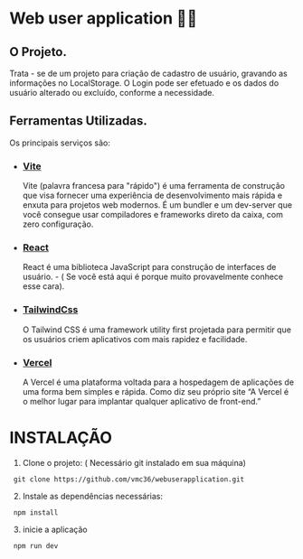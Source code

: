 # Web user application 🧑‍💻

## O Projeto.

Trata - se de um projeto para criação de cadastro de usuário, gravando as informações no LocalStorage. O Login pode ser efetuado e os dados do usuário alterado ou excluído, conforme a necessidade.

## Ferramentas Utilizadas.

Os principais serviços são:

- ### [Vite](https://vitejs.dev/)

  Vite (palavra francesa para "rápido") é uma ferramenta de construção que visa fornecer uma experiência de desenvolvimento mais rápida e enxuta para projetos web modernos. É um bundler e um dev-server que você consegue usar compiladores e frameworks direto da caixa, com zero configuração.

- ### [React](https://pt-br.reactjs.org/)

  React é uma biblioteca JavaScript para construção de interfaces de usuário. - ( Se você está aqui é porque muito provavelmente conhece esse cara).

- ### [TailwindCss](https://tailwindcss.com/)

  O Tailwind CSS é uma framework utility first projetada para permitir que os usuários criem aplicativos com mais rapidez e facilidade.

- ### [Vercel](https://vercel.com/)
  A Vercel é uma plataforma voltada para a hospedagem de aplicações de uma forma bem simples e rápida. Como diz seu próprio site “A Vercel é o melhor lugar para implantar qualquer aplicativo de front-end.”

# INSTALAÇÃO

1. Clone o projeto: ( Necessário git instalado em sua máquina)

```
 git clone https://github.com/vmc36/webuserapplication.git
```

2. Instale as dependências necessárias:

```
 npm install
```

3. inicie a aplicação

```
 npm run dev
```
